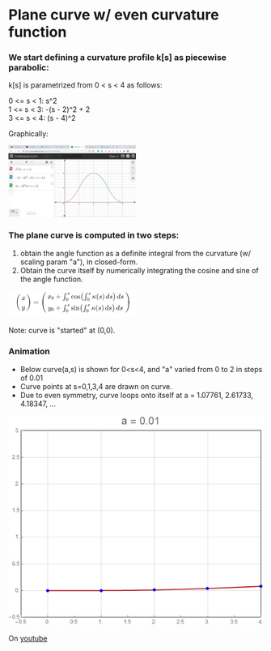 # Plane curve w/ even curvature function

### We start defining a curvature profile k[s] as piecewise parabolic:

k[s] is parametrized from 0 < s < 4 as follows:  
  
0 <= s < 1: s^2   
1 <= s < 3: -(s - 2)^2 + 2    
3 <= s < 4: (s - 4)^2    

Graphically:

<img src="https://github.com/dan-reznik/continuous-curvature/blob/master/curvature%20profile%20drawn%20on%20desmos.png" width="50%">

### The plane curve is computed in two steps:

1. obtain the angle function as a definite integral from the curvature (w/ scaling param "a"), in closed-form.
2. Obtain the curve itself by numerically integrating the cosine and sine of the angle function.

<img src="https://github.com/dan-reznik/continuous-curvature/blob/master/from%20curvature%20to%20plane%20curve.png" width="50%">

Note: curve is "started" at (0,0).

### Animation

* Below curve(a,s) is shown for 0<s<4, and "a" varied from 0 to 2 in steps of 0.01
* Curve points at s=0,1,3,4 are drawn on curve.
* Due to even symmetry, curve loops onto itself at a = 1.07761, 2.61733, 4.18347, ...  

![animated curve](https://github.com/dan-reznik/continuous-curvature/blob/master/integrated%20curvature.gif)

On [youtube](https://www.youtube.com/watch?v=EjRqZaAv5c8)
